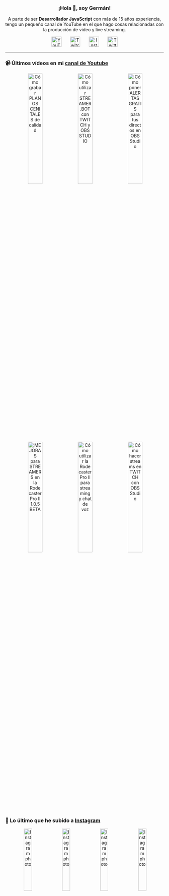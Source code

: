 <p align="center" width="300">
  <h3 align="center">¡Hola 👋, soy Germán!</h3>
</p>

<p align="center">A parte de ser <strong>Desarrollador JavaScript</strong> con más de 15 años experiencia, tengo un pequeño canal de YouTube en el que hago cosas relacionadas con la producción de video y live streaming.</p>

<p align="center">
  <a href="https://youtube.com/@germix" target="blank"><img src="https://cdn.simpleicons.org/youtube/FF0000" alt="YouTube" title="YouTube" width="32px" /></a>
  &#8287;&#8287;&#8287;&#8287;&#8287;
  <a href="https://twitch.tv/germix_tv" target="blank"><img src="https://cdn.simpleicons.org/twitch/9146FF" alt="Twitch" title="Twitch" width="32px" /></a>
  &#8287;&#8287;&#8287;&#8287;&#8287;
  <a href="https://instagram.com/germix_tv" target="blank"><img src="https://cdn.simpleicons.org/instagram/E4405F" alt="Instagram" title="Instagram" width="32px" /></a>
  &#8287;&#8287;&#8287;&#8287;&#8287;
  <a href="https://twitter.com/germix_tv" target="blank"><img src="https://cdn.simpleicons.org/twitter/1DA1F2" alt="Twitter" title="Twitter" width="32px" />
  </a>
</p>

<hr />

<p align="center">
  <h3>📹 Últimos vídeos en mi <a href="https://youtube.com/@germix?sub_confirmation=1" target="blank">canal de Youtube</a></h3>
</p>
<p align="center">&#8287;<a href="https://youtu.be/2XDhlqEN3cE" target="blank"><img width="30%" src="https://img.youtube.com/vi/2XDhlqEN3cE/mqdefault.jpg" alt="Cómo grabar PLANOS CENITALES de calidad" title="Cómo grabar PLANOS CENITALES de calidad" /></a>  &#8287;<a href="https://youtu.be/2AilFoiYnlc" target="blank"><img width="30%" src="https://img.youtube.com/vi/2AilFoiYnlc/mqdefault.jpg" alt="Cómo utilizar STREAMER.BOT con TWITCH y OBS STUDIO" title="Cómo utilizar STREAMER.BOT con TWITCH y OBS STUDIO" /></a>  &#8287;<a href="https://youtu.be/3EUPLZjGjkY" target="blank"><img width="30%" src="https://img.youtube.com/vi/3EUPLZjGjkY/mqdefault.jpg" alt="Cómo poner ALERTAS GRATIS para tus directos en OBS Studio" title="Cómo poner ALERTAS GRATIS para tus directos en OBS Studio" /></a><br />  &#8287;<a href="https://youtu.be/3mLzME7gODA" target="blank"><img width="30%" src="https://img.youtube.com/vi/3mLzME7gODA/mqdefault.jpg" alt="MEJORAS para STREAMERS en la Rodecaster Pro II 1.0.5 BETA" title="MEJORAS para STREAMERS en la Rodecaster Pro II 1.0.5 BETA" /></a>  &#8287;<a href="https://youtu.be/8784wBhHpVo" target="blank"><img width="30%" src="https://img.youtube.com/vi/8784wBhHpVo/mqdefault.jpg" alt="Cómo utilizar la Rodecaster Pro II para streaming y chat de voz" title="Cómo utilizar la Rodecaster Pro II para streaming y chat de voz" /></a>  &#8287;<a href="https://youtu.be/L-Fe5wee3uM" target="blank"><img width="30%" src="https://img.youtube.com/vi/L-Fe5wee3uM/mqdefault.jpg" alt="Cómo hacer streams en TWITCH con OBS Studio" title="Cómo hacer streams en TWITCH con OBS Studio" /></a></p>

<p align="center">
  <h3>📸 Lo último que he subido a <a href="https://instagram.com/germix_tv" target="blank">Instagram</a></h3>
</p>
<p align="center">&#8287;<a href='https://instagram.com/p/C5rka7di_VO' target='_blank'><img width='22.5%' src='https://instagram.flba2-1.fna.fbcdn.net/v/t51.29350-15/437595577_1162502768440631_6106341085514541004_n.jpg?stp=dst-jpg_e15_fr_p1080x1080&_nc_ht=instagram.flba2-1.fna.fbcdn.net&_nc_cat=111&_nc_ohc=zerrQmearhoAb6rBUcT&edm=APU89FABAAAA&ccb=7-5&oh=00_AfD69nk5AwW94ptN8NHtK97y-E9wFiDiTZFfJkq32FuXzQ&oe=66285F39&_nc_sid=bc0c2c' alt='Instagram photo' /></a>  &#8287;<a href='https://instagram.com/p/C5rceExNJPX' target='_blank'><img width='22.5%' src='https://instagram.flba2-1.fna.fbcdn.net/v/t51.29350-15/436495283_1403884823823751_3844080383624097719_n.jpg?stp=dst-jpg_e15&_nc_ht=instagram.flba2-1.fna.fbcdn.net&_nc_cat=107&_nc_ohc=P3kcgTcLF3MAb597O31&edm=APU89FABAAAA&ccb=7-5&oh=00_AfAPaPsJESaM0eqBWMkoO6dza87qOzJJwpZaCsRBNxXr4Q&oe=662849C5&_nc_sid=bc0c2c' alt='Instagram photo' /></a>  &#8287;<a href='https://instagram.com/p/C5mV30HROMp' target='_blank'><img width='22.5%' src='https://instagram.flba2-1.fna.fbcdn.net/v/t51.29350-15/435703281_929543272195557_6094440116243115583_n.jpg?stp=dst-jpg_e15_fr_p1080x1080&_nc_ht=instagram.flba2-1.fna.fbcdn.net&_nc_cat=109&_nc_ohc=9DYzA5-vN1cAb7_cyQR&edm=APU89FABAAAA&ccb=7-5&oh=00_AfDw6mAXfgKfP2PiZZpNCHrD638ofDr9WNTEoL8xa8JAQg&oe=66284A1A&_nc_sid=bc0c2c' alt='Instagram photo' /></a>  &#8287;<a href='https://instagram.com/p/C46WxATRnW8' target='_blank'><img width='22.5%' src='https://instagram.flba2-1.fna.fbcdn.net/v/t51.29350-15/434325694_912619217265708_7451180728097506693_n.jpg?stp=dst-jpg_e15_fr_p1080x1080&_nc_ht=instagram.flba2-1.fna.fbcdn.net&_nc_cat=100&_nc_ohc=rJE8Q0EubO0Ab5MRVyo&edm=APU89FABAAAA&ccb=7-5&oh=00_AfCjbj2hDq5YCocxRMDVXaQT4civx6eBFIAWDXQCkcMe3g&oe=6628757C&_nc_sid=bc0c2c' alt='Instagram photo' /></a></p>
